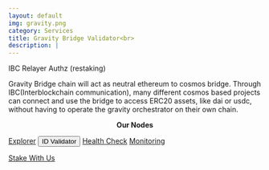 ```yaml
---
layout: default
img: gravity.png
category: Services
title: Gravity Bridge Validator<br>
description: |
---
```

<div class="col-8">
<span class="badge badge-primary">IBC </span>
<span class="badge badge-primary">Relayer  </span>
<span class="badge badge-primary">Authz (restaking)  </span>
</div>

Gravity Bridge chain will act as neutral ethereum to cosmos bridge. Through IBC(Interblockchain communication), many different cosmos based projects can connect and use the bridge to access ERC20 assets, like dai or usdc, without having to operate the gravity orchestrator on their own chain.

<p align="center"><b>Our Nodes </b></p>
<a href="https://gravity.explorers.guru/validator/gravityvaloper1ssduj8c0cc8kquljvw3ygq9hduvcysnf590lmz" class="btn btn-success margin-top-4" target="_blank">Explorer</a>
<input type="text" id="clip_two" value="gravityvaloper1ssduj8c0cc8kquljvw3ygq9hduvcysnf590lmz" hidden=true>
<button onclick="clip_two_func()"  class="btn btn-warning margin-top-4">ID Validator</button>
<a href="https://health.roomit.xyz/status/gravity-bridge" class="btn btn-info margin-top-4" target="_blank">Health Check</a>
<a href="/pdf/RoomIT_Gravity Bridge-Grafana.pdf" class="btn btn-success margin-top-4">Monitoring</a> 

<a href="https://wallet.keplr.app/chains/gravity-bridge?modal=validator&chain=gravity-bridge-3&validator_address=gravityvaloper1ssduj8c0cc8kquljvw3ygq9hduvcysnf590lmz&referral=true" class="btn btn-success margin-top-4" target="_blank">Stake With Us</a>
